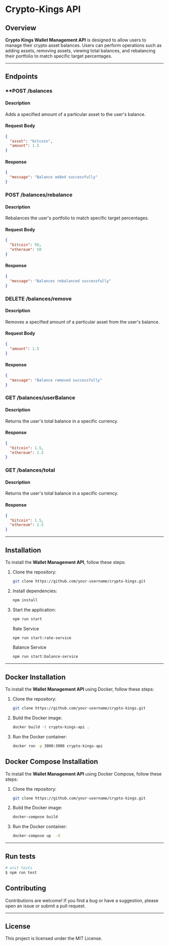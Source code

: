 # Crypto-Kings API

## Overview

**Crypto Kings Wallet Management API** is designed to allow users to manage their crypto asset balances. Users can perform operations such as adding assets, removing assets, viewing total balances, and rebalancing their portfolio to match specific target percentages.

---

## Endpoints

### \*\*POST /balances

#### Description

Adds a specified amount of a particular asset to the user's balance.

#### Request Body

```json
{
  "asset": "bitcoin",
  "amount": 1.5
}
```

#### Response

```json
{
  "message": "Balance added successfully"
}
```

### **POST /balances/rebalance**

#### Description

Rebalances the user's portfolio to match specific target percentages.

#### Request Body

```json
{
  "bitcoin": 50,
  "ethereum": 50
}
```

#### Response

```json
{
  "message": "Balances rebalanced successfully"
}
```

### **DELETE /balances/remove**

#### Description

Removes a specified amount of a particular asset from the user's balance.

#### Request Body

```json
{
  "amount": 1.5
}
```

#### Response

```json
{
  "message": "Balance removed successfully"
}
```

### **GET /balances/userBalance**

#### Description

Returns the user's total balance in a specific currency.

#### Response

```json
{
  "bitcoin": 1.5,
  "ethereum": 2.5
}
```

### **GET /balances/total**

#### Description

Returns the user's total balance in a specific currency.

#### Response

```json
{
  "bitcoin": 1.5,
  "ethereum": 2.5
}
```

---

## Installation

To install the **Wallet Management API**, follow these steps:

1. Clone the repository:

   ```bash
   git clone https://github.com/your-username/crypto-kings.git
   ```

2. Install dependencies:

   ```bash
   npm install
   ```

3. Start the application:

   ```bash
   npm run start
   ```

   Rate Service

   ```bash
   npm run start:rate-service
   ```

   Balance Service

   ```bash
   npm run start:balance-service
   ```

---

## Docker Installation

To install the **Wallet Management API** using Docker, follow these steps:

1. Clone the repository:

   ```bash
   git clone https://github.com/your-username/crypto-kings.git
   ```

2. Build the Docker image:

   ```bash
   docker build -t crypto-kings-api .
   ```

3. Run the Docker container:

   ```bash
   docker run -p 3000:3000 crypto-kings-api
   ```

## Docker Compose Installation

To install the **Wallet Management API** using Docker Compose, follow these steps:

1. Clone the repository:

   ```bash
   git clone https://github.com/your-username/crypto-kings.git
   ```

2. Build the Docker image:

   ```bash
   docker-compose build
   ```

3. Run the Docker container:

   ```bash
   docker-compose up  -d
   ```

---

## Run tests

```bash
# unit tests
$ npm run test

```

## Contributing

Contributions are welcome! If you find a bug or have a suggestion, please open an issue or submit a pull request.

---

## License

This project is licensed under the MIT License.
